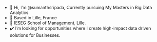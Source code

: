 - 👋 Hi, I’m @sumanthsripada, Currently pursuing My Masters in Big Data Analytics  
- 📍  Based in Lille, France
- 🏫 IESEG School of Management, Lille.
- ✔️ I’m looking for opportunities where I create high-impact data driven solutions for Businesses.


<!---
sumanthsripada/sumanthsripada is a ✨ special ✨ repository because its `README.md` (this file) appears on your GitHub profile.
You can click the Preview link to take a look at your changes.
--->
